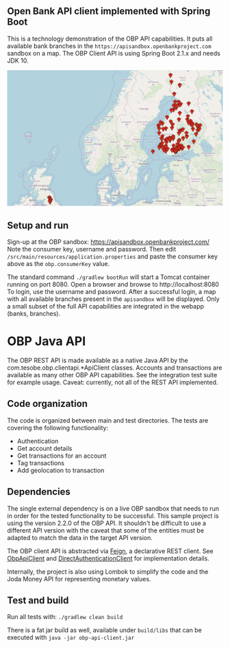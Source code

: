 ## Open Bank API client implemented with Spring Boot
This is a technology demonstration of the OBP API capabilities. It puts all available bank branches in the `https://apisandbox.openbankproject.com` sandbox on a map.
The OBP Client API is using Spring Boot 2.1.x and needs JDK 10.

![](./branches-overlay.png)

## Setup and run
Sign-up at the OBP sandbox: https://apisandbox.openbankproject.com/ Note the consumer key, username and password.
Then edit `/src/main/resources/application.properties` and paste the consumer key above as the `obp.consumerKey` value.  
 
The standard command ```./gradlew bootRun``` will start a Tomcat container running on port 8080. Open a browser and browse to http://localhost:8080
To login, use the username and password. After a successful login, a map with all available branches present in the `apisandbox` will be displayed.
Only a small subset of the full API capabilities are integrated in the webapp (banks, branches). 

# OBP Java API
The OBP REST API is made available as a native Java API by the com.tesobe.obp.clientapi.*ApiClient classes. Accounts and transactions are available as many other OBP API capabilities. See the integration test suite for example usage.
Caveat: currently, not all of the REST API implemented. 

## Code organization
 
 The code is organized between main and test directories. The tests are covering the following functionality:
  - Authentication
  - Get account details
  - Get transactions for an account
  - Tag transactions
  - Add geolocation to transaction
 
## Dependencies
 
The single external dependency is on a live OBP sandbox that needs to run in order for the tested functionality to be successful. This sample project is using the version 2.2.0 of the OBP API. It shouldn't be difficult to use a different API version with the caveat that some of the entities must be adapted to match the data in the target API version.
 
The OBP client API is abstracted via [Feign](http://projects.spring.io/spring-cloud/spring-cloud.html#spring-cloud-feign), a declarative REST client. See [ObpApiClient](src/main/java/com/tesobe/obp/api/ObpApiClient.java) and [DirectAuthenticationClient](src/main/java/com/tesobe/obp/api/DirectAuthenticationClient.java) for implementation details.
 
Internally, the project is also using Lombok to simplify the code and the Joda Money API for representing monetary values. 
 
## Test and build
 
 Run all tests with:
 ```./gradlew clean build```
 
There is a fat jar build as well, available under `build/libs` that can be executed with `java -jar obp-api-client.jar`